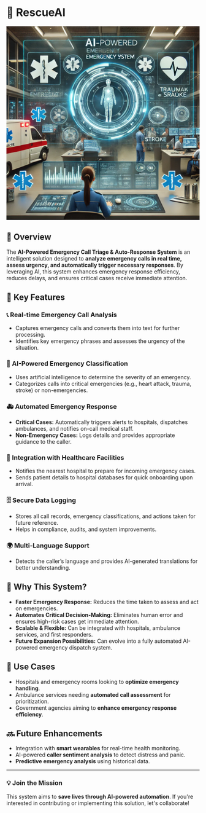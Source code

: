 # 🚨 RescueAI

![AI-Powered Emergency Call Triage & Auto-Response System](banner.png)
## 📌 Overview
The **AI-Powered Emergency Call Triage & Auto-Response System** is an intelligent solution designed to **analyze emergency calls in real time, assess urgency, and automatically trigger necessary responses**. By leveraging AI, this system enhances emergency response efficiency, reduces delays, and ensures critical cases receive immediate attention.

## 🎯 Key Features

### 📞 Real-time Emergency Call Analysis
- Captures emergency calls and converts them into text for further processing.
- Identifies key emergency phrases and assesses the urgency of the situation.

### 🤖 AI-Powered Emergency Classification
- Uses artificial intelligence to determine the severity of an emergency.
- Categorizes calls into critical emergencies (e.g., heart attack, trauma, stroke) or non-emergencies.

### 🚑 Automated Emergency Response
- **Critical Cases:** Automatically triggers alerts to hospitals, dispatches ambulances, and notifies on-call medical staff.
- **Non-Emergency Cases:** Logs details and provides appropriate guidance to the caller.

### 🏥 Integration with Healthcare Facilities
- Notifies the nearest hospital to prepare for incoming emergency cases.
- Sends patient details to hospital databases for quick onboarding upon arrival.

### 🗄️ Secure Data Logging
- Stores all call records, emergency classifications, and actions taken for future reference.
- Helps in compliance, audits, and system improvements.

### 🌍 Multi-Language Support
- Detects the caller’s language and provides AI-generated translations for better understanding.

## 🚀 Why This System?
- **Faster Emergency Response:** Reduces the time taken to assess and act on emergencies.
- **Automates Critical Decision-Making:** Eliminates human error and ensures high-risk cases get immediate attention.
- **Scalable & Flexible:** Can be integrated with hospitals, ambulance services, and first responders.
- **Future Expansion Possibilities:** Can evolve into a fully automated AI-powered emergency dispatch system.

## 📌 Use Cases
- Hospitals and emergency rooms looking to **optimize emergency handling**.
- Ambulance services needing **automated call assessment** for prioritization.
- Government agencies aiming to **enhance emergency response efficiency**.

## 🔜 Future Enhancements
- Integration with **smart wearables** for real-time health monitoring.
- AI-powered **caller sentiment analysis** to detect distress and panic.
- **Predictive emergency analysis** using historical data.

---

### 💡 **Join the Mission**
This system aims to **save lives through AI-powered automation**. If you're interested in contributing or implementing this solution, let's collaborate!

